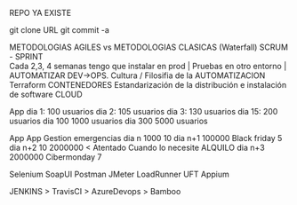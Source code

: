 REPO YA EXISTE

git clone URL
git commit -a


























METODOLOGIAS AGILES vs METODOLOGIAS CLASICAS (Waterfall)
    SCRUM - SPRINT                
    Cada 2,3, 4 semanas tengo que instalar en prod      |
        Pruebas en otro entorno                         |   AUTOMATIZAR
DEV->OPS. Cultura / Filosifia de la AUTOMATIZACION
    Terraform
CONTENEDORES Estandarización de la distribución e instalación de software
CLOUD

App 
dia 1:    100 usuarios
dia 2:    105 usuarios
dia 3:    130 usuarios
dia 15:   200 usuarios
dia 100  1000 usuarios
dia 300  5000 usuarios


App                                     App Gestion emergencias
dia n   1000                                        10
dia n+1 100000      Black friday                    5
dia n+2 10                                          2000000     < Atentado          Cuando lo necesite ALQUILO
dia n+3 2000000     Cibermonday                     7


Selenium
SoapUI
Postman
JMeter
LoadRunner
UFT
Appium


JENKINS > TravisCI > AzureDevops > Bamboo